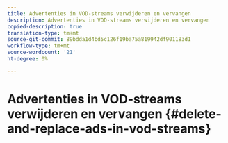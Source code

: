 ```yaml
---
title: Advertenties in VOD-streams verwijderen en vervangen
description: Advertenties in VOD-streams verwijderen en vervangen
copied-description: true
translation-type: tm+mt
source-git-commit: 89bdda1d4bd5c126f19ba75a819942df901183d1
workflow-type: tm+mt
source-wordcount: '21'
ht-degree: 0%

---
```



# Advertenties in VOD-streams verwijderen en vervangen {#delete-and-replace-ads-in-vod-streams}
